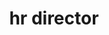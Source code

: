 ---
name: pat hays
title: hr director
quote: The sense of teamwork and family at Merritt is key to our success as a company. We aim to engage and motivate our staff and ensure each employee knows how vital their contribution is individually and to the entire Merritt process.
details: >-
  Patricia Hays is Merritt’s human resource director and plays a critical role in
  maintaining and enhancing the organization’s team and structure. Pat has been
  with Merritt for three years and brings with her more than 25 years of
  experience as an HR professional.





  Pat oversees the planning, implementation and evaluation of employee relations,
  policies, programs and practices. Pat is responsible for the breadth of HR
  functions within Merritt including compliance, orientation programs, management
  training, interviews, hiring, exit practices, pay structure recommendations,
  benefits programs and day-to-day employee relations. She brings insight and
  understanding to her role and embraces the daily challenge of helping employees
  meet their personal and professional goals in the workplace.





  Pat is a member of the Society of Human Resource Management and Certified
  Professional Human Resources.
image: /uploads/staff-13.jpg
display_number: 14
_comments:
  image: file should be ~600px wide
lang: en
---